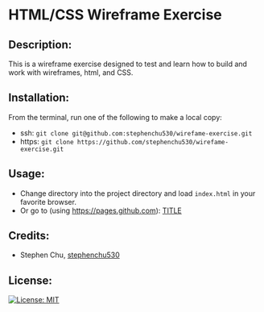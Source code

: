 # HTML/CSS Wireframe Exercise

## Description:
This is a wireframe exercise designed to test and learn how to build and work with wireframes, html, and CSS.

## Installation:
From the terminal, run one of the following to make a local copy:
* ssh: `git clone git@github.com:stephenchu530/wirefame-exercise.git`
* https: `git clone https://github.com/stephenchu530/wirefame-exercise.git`

## Usage:
* Change directory into the project directory and load `index.html` in your favorite browser.
* Or go to (using https://pages.github.com): [TITLE](https://stephenchu530.github.io/wireframe-exercise)

## Credits:
* Stephen Chu, [stephenchu530](https://github.com/stephenchu530)

## License:
[![License: MIT](https://img.shields.io/badge/License-MIT-yellow.svg)](https://github.com/stephenchu530/wireframe-exercise/blob/master/LICENSE)
